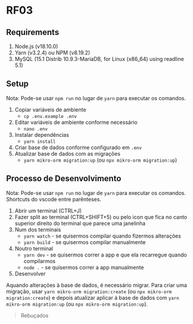 # RF03

## Requirements

1. Node.js (v18.10.0)
2. Yarn (v3.2.4) ou NPM (v8.19.2)
3. MySQL (15.1 Distrib 10.9.3-MariaDB, for Linux (x86_64) using readline 5.1)

## Setup

Nota: Pode-se usar `npm run` no lugar de `yarn` para executar os comandos.

1. Copiar variáveis de ambiente
    - `cp .env.example .env`
2. Editar variáveis de ambiente conforme necessário
    - `nano .env`
3. Instalar dependências
    - `yarn install`
4. Criar base de dados conforme configurado em `.env`
5. Atualizar base de dados com as migrações
    - `yarn mikro-orm migration:up` (ou `npx mikro-orm migration:up`)

## Processo de Desenvolvimento

Nota: Pode-se usar `npm run` no lugar de `yarn` para executar os comandos.
Shortcuts do vscode entre parênteses.

1. Abrir um terminal (CTRL+J)
2. Fazer split ao terminal (CTRL+SHIFT+5) ou pelo icon que fica no canto superior direito do terminal que parece uma janelinha
3. Num dos terminais
    - `yarn watch` - se quisermos compilar quando fizermos alterações
    - `yarn build` - se quisermos compilar manualmente
4. Noutro terminal
    - `yarn dev` - se quisermos correr a app e que ela recarregue quando compilarmos
    - `node .` - se quisermos correr a app manualmente
5. Desenvolver

Aquando alterações à base de dados, é necessário migrar.
Para criar uma migração, usar `yarn mikro-orm migration:create` (ou `npx mikro-orm migration:create`) e depois atualizar aplicar à base de dados com `yarn mikro-orm migration:up` (ou `npx mikro-orm migration:up`).

> Rebuçados
